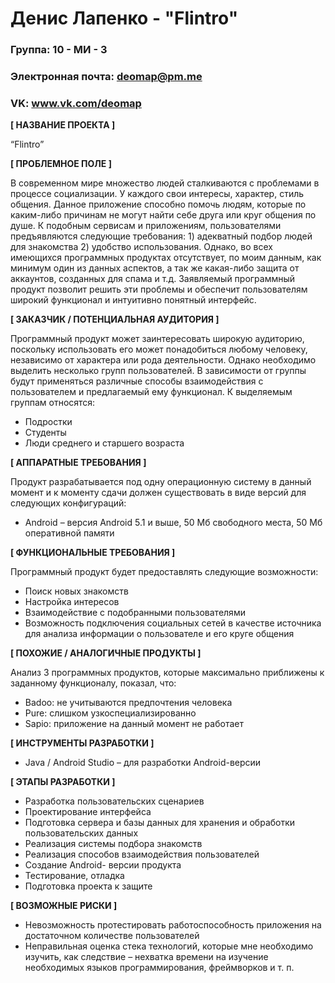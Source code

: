 # Денис Лапенко - "Flintro"

### Группа: 10 - МИ - 3
### Электронная почта: deomap@pm.me
### VK: www.vk.com/deomap


**[ НАЗВАНИЕ ПРОЕКТА ]**

“Flintro”

**[ ПРОБЛЕМНОЕ ПОЛЕ ]**

В современном мире множество людей сталкиваются с проблемами в процессе социализации. У каждого свои интересы, характер, стиль общения. Данное приложение способно помочь людям, которые по каким-либо причинам не могут найти себе друга или круг общения по душе. К подобным сервисам и приложениям, пользователями предъявляются следующие требования: 1) адекватный подбор людей для знакомства 2) удобство использования. Однако, во всех имеющихся программных продуктах отсутствует, по моим данным, как минимум один из данных аспектов, а так же какая-либо защита от аккаунтов, созданных для спама и т.д. Заявляемый программный продукт позволит решить эти проблемы и обеспечит пользователям широкий функционал и интуитивно понятный интерфейс.

**[ ЗАКАЗЧИК / ПОТЕНЦИАЛЬНАЯ АУДИТОРИЯ ]**

Программный продукт может заинтересовать широкую аудиторию, поскольку использовать его может понадобиться любому человеку, независимо от характера или рода деятельности. Однако необходимо выделить несколько групп пользователей. В зависимости от группы будут применяться различные способы взаимодействия с пользователем и предлагаемый ему функционал. К выделяемым группам относятся:

* Подростки
* Студенты
* Люди среднего и старшего возраста

**[ АППАРАТНЫЕ ТРЕБОВАНИЯ ]** 

Продукт разрабатывается под одну операционную систему в данный момент и к моменту сдачи должен существовать в виде версий для следующих конфигураций:

* Android – версия Android 5.1 и выше, 50 Мб свободного места, 50 Мб оперативной памяти

**[ ФУНКЦИОНАЛЬНЫЕ ТРЕБОВАНИЯ ]**

Программный продукт будет предоставлять следующие возможности:
* Поиск новых знакомств
* Настройка интересов
* Взаимодействие с подобранными пользователями
* Возможность подключения социальных сетей в качестве источника для анализа информации о пользователе и его круге общения

**[ ПОХОЖИЕ / АНАЛОГИЧНЫЕ ПРОДУКТЫ ]**

Анализ 3 программных продуктов, которые максимально приближены к заданному функционалу, показал, что:

*	Badoo: не учитываются предпочтения человека
* Pure: слишком узкоспециализированно
* Sapio: приложение на данный момент не работает

**[ ИНСТРУМЕНТЫ РАЗРАБОТКИ ]**

*	Java / Android Studio – для разработки Android-версии

**[ ЭТАПЫ РАЗРАБОТКИ ]**

*	Разработка пользовательских сценариев
*	Проектирование интерфейса
*	Подготовка сервера и базы данных для хранения и обработки пользовательских данных
*	Реализация системы подбора знакомств
*	Реализация способов взаимодействия пользователей
*	Создание Android- версии продукта
*	Тестирование, отладка
*	Подготовка проекта к защите

**[ ВОЗМОЖНЫЕ РИСКИ ]**

*	Невозможность протестировать работоспособность приложения на достаточном количестве пользователей
*	Неправильная оценка стека технологий, которые мне необходимо изучить, как следствие – нехватка времени на изучение    необходимых языков программирования, фреймворков и т. п.
